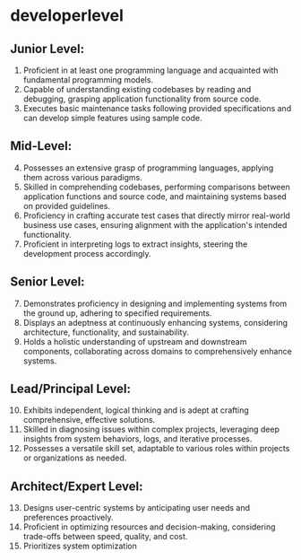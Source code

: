 # developerlevel


## Junior Level:
1. Proficient in at least one programming language and acquainted with fundamental programming models.
2. Capable of understanding existing codebases by reading and debugging, grasping application functionality from source code.
3. Executes basic maintenance tasks following provided specifications and can develop simple features using sample code.
## Mid-Level:
4. Possesses an extensive grasp of programming languages, applying them across various paradigms.
5. Skilled in comprehending codebases, performing comparisons between application functions and source code, and maintaining systems based on provided guidelines.
6. Proficiency in crafting accurate test cases that directly mirror real-world business use cases, ensuring alignment with the application's intended functionality. 
7. Proficient in interpreting logs to extract insights, steering the development process accordingly.
## Senior Level:
7. Demonstrates proficiency in designing and implementing systems from the ground up, adhering to specified requirements.
8. Displays an adeptness at continuously enhancing systems, considering architecture, functionality, and sustainability.
9. Holds a holistic understanding of upstream and downstream components, collaborating across domains to comprehensively enhance systems.
## Lead/Principal Level:
10. Exhibits independent, logical thinking and is adept at crafting comprehensive, effective solutions.
11. Skilled in diagnosing issues within complex projects, leveraging deep insights from system behaviors, logs, and iterative processes.
12. Possesses a versatile skill set, adaptable to various roles within projects or organizations as needed.
## Architect/Expert Level:
13. Designs user-centric systems by anticipating user needs and preferences proactively.
14. Proficient in optimizing resources and decision-making, considering trade-offs between speed, quality, and cost.
15. Prioritizes system optimization 
